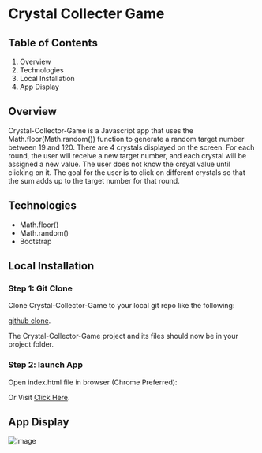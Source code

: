 # Crystal Collecter Game

## Table of Contents

1. Overview
2. Technologies
3. Local Installation
4. App Display


## Overview
Crystal-Collector-Game is a Javascript app that uses the Math.floor(Math.random()) function to generate a random target number between 19 and 120. There are 4 crystals displayed on the screen. For each round, the user will receive a new target number, and each crystal will be assigned a new value. The user does not know the crsyal value until clicking on it. The goal for the user is to click on different crystals so that the sum adds up to the target number for
that round.

## Technologies
- Math.floor()
- Math.random()
- Bootstrap

## Local Installation

### Step 1: Git Clone
Clone Crystal-Collector-Game to your local git repo like the following:

[github clone](https://github.com/knazim667/unit-4-game.git).

The Crystal-Collector-Game project and its files should now be in your project folder.

### Step 2: launch App
Open index.html file in browser (Chrome Preferred):

Or Visit [Click Here](https://knazim667.github.io/unit-4-game/).

## App Display

![image](https://i.imgur.com/Gk4cmGL.png)
